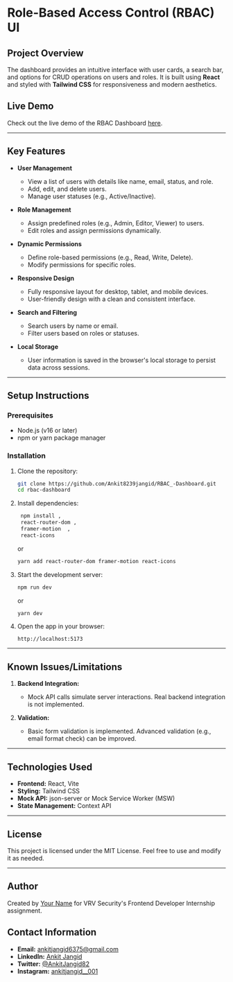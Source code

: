 
# **Role-Based Access Control (RBAC) UI**

## **Project Overview**

The dashboard provides an intuitive interface with user cards, a search bar, and options for CRUD operations on users and roles. It is built using **React** and styled with **Tailwind CSS** for responsiveness and modern aesthetics.

## **Live Demo**

Check out the live demo of the RBAC Dashboard [here](https://rbac-dashboard-self.vercel.app/).

---

## **Key Features**
- **User Management**
  - View a list of users with details like name, email, status, and role.
  - Add, edit, and delete users.
  - Manage user statuses (e.g., Active/Inactive).
  
- **Role Management**
  - Assign predefined roles (e.g., Admin, Editor, Viewer) to users.
  - Edit roles and assign permissions dynamically.
  
- **Dynamic Permissions**
  - Define role-based permissions (e.g., Read, Write, Delete).
  - Modify permissions for specific roles.
  
- **Responsive Design**
  - Fully responsive layout for desktop, tablet, and mobile devices.
  - User-friendly design with a clean and consistent interface.

- **Search and Filtering**
  - Search users by name or email.
  - Filter users based on roles or statuses.

- **Local Storage**
  - User information is saved in the browser's local storage to persist data across sessions.


---

## **Setup Instructions**

### **Prerequisites**
- Node.js (v16 or later)
- npm or yarn package manager

### **Installation**
1. Clone the repository:
   ```bash
   git clone https://github.com/Ankit8239jangid/RBAC_-Dashboard.git
   cd rbac-dashboard
   ```

2. Install dependencies:
   ```bash
    npm install ,
    react-router-dom ,
    framer-motion  ,
    react-icons
   ```
   or
   ```bash
   yarn add react-router-dom framer-motion react-icons
   ```

3. Start the development server:
   ```bash
   npm run dev
   ```
   or
   ```bash
   yarn dev
   ```

4. Open the app in your browser:
   ```
   http://localhost:5173
   ```


---

## **Known Issues/Limitations**

1. **Backend Integration:**
   - Mock API calls simulate server interactions. Real backend integration is not implemented.


2. **Validation:**
   - Basic form validation is implemented. Advanced validation (e.g., email format check) can be improved.

--- 

## **Technologies Used**
- **Frontend:** React, Vite
- **Styling:** Tailwind CSS
- **Mock API:** json-server or Mock Service Worker (MSW)
- **State Management:** Context API 

---

## **License**
This project is licensed under the MIT License. Feel free to use and modify it as needed.

---

## **Author**
Created by [Your Name](https://github.com/Ankit8239jangid) for VRV Security's Frontend Developer Internship assignment.  

## **Contact Information**
- **Email:** ankitjangid6375@gmail.com
- **LinkedIn:** [Ankit Jangid](https://www.linkedin.com/in/ankit-jangid-417b902bb)
- **Twitter:** [@AnkitJangid82](https://twitter.com/AnkitJangid82)
- **Instagram:** [ankitjangid__001](https://www.instagram.com/ankitjangid__001/)
